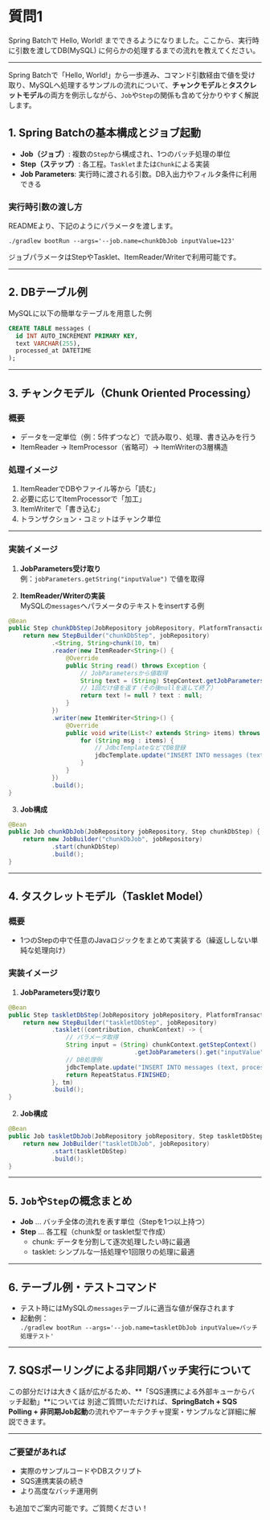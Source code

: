# 質問1

Spring Batchで Hello, World! までできるようになりました。ここから、実行時に引数を渡してDB(MySQL) に何らかの処理するまでの流れを教えてください。

---

Spring Batchで「Hello, World!」から一歩進み、コマンド引数経由で値を受け取り、MySQLへ処理するサンプルの流れについて、**チャンクモデル**と**タスクレットモデル**の両方を例示しながら、`Job`や`Step`の関係も含めて分かりやすく解説します。

## 1. Spring Batchの基本構成とジョブ起動

- **Job（ジョブ）**: 複数の`Step`から構成され、1つのバッチ処理の単位
- **Step（ステップ）**: 各工程。`Tasklet`または`Chunk`による実装
- **Job Parameters**: 実行時に渡される引数。DB入出力やフィルタ条件に利用できる

### 実行時引数の渡し方
READMEより、下記のようにパラメータを渡します。
```textmate
./gradlew bootRun --args='--job.name=chunkDbJob inputValue=123'
```

ジョブパラメータはStepやTasklet、ItemReader/Writerで利用可能です。

---

## 2. DBテーブル例
MySQLに以下の簡単なテーブルを用意した例

```sql
CREATE TABLE messages (
  id INT AUTO_INCREMENT PRIMARY KEY,
  text VARCHAR(255),
  processed_at DATETIME
);
```


---

## 3. チャンクモデル（Chunk Oriented Processing）

### 概要

- データを一定単位（例：5件ずつなど）で読み取り、処理、書き込みを行う
- ItemReader → ItemProcessor（省略可）→ ItemWriterの3層構造

### 処理イメージ

1. ItemReaderでDBやファイル等から「読む」
2. 必要に応じてItemProcessorで「加工」
3. ItemWriterで「書き込む」
4. トランザクション・コミットはチャンク単位

---

### 実装イメージ

1. **JobParameters受け取り**  
例：`jobParameters.getString("inputValue")` で値を取得

2. **ItemReader/Writerの実装**  
MySQLの`messages`へパラメータのテキストをinsertする例

```java
@Bean
public Step chunkDbStep(JobRepository jobRepository, PlatformTransactionManager tm, DataSource dataSource) {
    return new StepBuilder("chunkDbStep", jobRepository)
            .<String, String>chunk(10, tm)
            .reader(new ItemReader<String>() {
                @Override
                public String read() throws Exception {
                    // JobParametersから値取得
                    String text = (String) StepContext.getJobParameters().get("inputValue");
                    // 1回だけ値を返す（その後nullを返して終了）
                    return text != null ? text : null;
                }
            })
            .writer(new ItemWriter<String>() {
                @Override
                public void write(List<? extends String> items) throws Exception {
                    for (String msg : items) {
                        // JdbcTemplateなどでDB登録
                        jdbcTemplate.update("INSERT INTO messages (text, processed_at) VALUES (?, NOW())", msg);
                    }
                }
            })
            .build();
}
```


3. **Job構成**
```java
@Bean
public Job chunkDbJob(JobRepository jobRepository, Step chunkDbStep) {
    return new JobBuilder("chunkDbJob", jobRepository)
            .start(chunkDbStep)
            .build();
}
```


---

## 4. タスクレットモデル（Tasklet Model）

### 概要
- 1つのStepの中で任意のJavaロジックをまとめて実装する（繰返ししない単純な処理向け）

### 実装イメージ

1. **JobParameters受け取り**
```java
@Bean
public Step taskletDbStep(JobRepository jobRepository, PlatformTransactionManager tm, JdbcTemplate jdbcTemplate) {
    return new StepBuilder("taskletDbStep", jobRepository)
            .tasklet((contribution, chunkContext) -> {
                // パラメータ取得
                String input = (String) chunkContext.getStepContext()
                                   .getJobParameters().get("inputValue");
                // DB処理例
                jdbcTemplate.update("INSERT INTO messages (text, processed_at) VALUES (?, NOW())", input);
                return RepeatStatus.FINISHED;
            }, tm)
            .build();
}
```

2. **Job構成**
```java
@Bean
public Job taskletDbJob(JobRepository jobRepository, Step taskletDbStep) {
    return new JobBuilder("taskletDbJob", jobRepository)
            .start(taskletDbStep)
            .build();
}
```


---

## 5. `Job`や`Step`の概念まとめ

- **Job** ... バッチ全体の流れを表す単位（Stepを1つ以上持つ）
- **Step** ... 各工程（chunk型 or tasklet型で作成）
    - chunk: データを分割して逐次処理したい時に最適
    - tasklet: シンプルな一括処理や1回限りの処理に最適

---

## 6. テーブル例・テストコマンド

- テスト時にはMySQLの`messages`テーブルに適当な値が保存されます
- 起動例：  
  `./gradlew bootRun --args='--job.name=taskletDbJob inputValue=バッチ処理テスト'`

---

## 7. SQSポーリングによる非同期バッチ実行について

この部分だけは大きく話が広がるため、**「SQS連携による外部キューからバッチ起動」**については
別途ご質問いただければ、**SpringBatch + SQS Polling + 非同期Job起動**の流れやアーキテクチャ提案・サンプルなど詳細に解説できます。

---

### ご要望があれば

- 実際のサンプルコードやDBスクリプト
- SQS連携実装の続き
- より高度なバッチ運用例

も追加でご案内可能です。ご質問ください！
